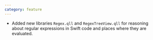 ```yaml
---
category: feature
---
```


* Added new libraries `Regex.qll` and `RegexTreeView.qll` for reasoning about regular expressions
in Swift code and places where they are evaluated.
